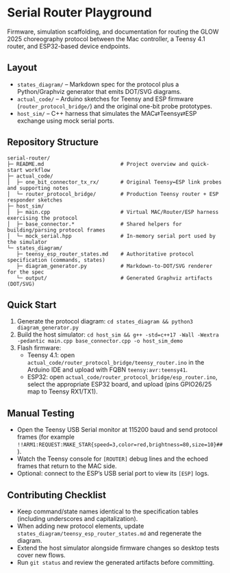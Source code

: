 # Serial Router Playground

Firmware, simulation scaffolding, and documentation for routing the GLOW 2025 choreography protocol between the Mac controller, a Teensy 4.1 router, and ESP32-based device endpoints.

## Layout

- `states_diagram/` – Markdown spec for the protocol plus a Python/Graphviz generator that emits DOT/SVG diagrams.
- `actual_code/` – Arduino sketches for Teensy and ESP firmware (`router_protocol_bridge/`) and the original one-bit probe prototypes.
- `host_sim/` – C++ harness that simulates the MAC⇄Teensy⇄ESP exchange using mock serial ports.

## Repository Structure

```
serial-router/
├─ README.md                         # Project overview and quick-start workflow
├─ actual_code/
│  ├─ one_bit_connector_tx_rx/       # Original Teensy↔ESP link probes and supporting notes
│  └─ router_protocol_bridge/        # Production Teensy router + ESP responder sketches
├─ host_sim/
│  ├─ main.cpp                       # Virtual MAC/Router/ESP harness exercising the protocol
│  ├─ base_connector.*               # Shared helpers for building/parsing protocol frames
│  └─ mock_serial.hpp                # In-memory serial port used by the simulator
└─ states_diagram/
   ├─ teensy_esp_router_states.md    # Authoritative protocol specification (commands, states)
   ├─ diagram_generator.py           # Markdown-to-DOT/SVG renderer for the spec
   └─ output/                        # Generated Graphviz artifacts (DOT/SVG)
```

## Quick Start

1. Generate the protocol diagram: `cd states_diagram && python3 diagram_generator.py`
2. Build the host simulator: `cd host_sim && g++ -std=c++17 -Wall -Wextra -pedantic main.cpp base_connector.cpp -o host_sim_demo`
3. Flash firmware:
   - Teensy 4.1: open `actual_code/router_protocol_bridge/teensy_router.ino` in the Arduino IDE and upload with FQBN `teensy:avr:teensy41`.
   - ESP32: open `actual_code/router_protocol_bridge/esp_router.ino`, select the appropriate ESP32 board, and upload (pins GPIO26/25 map to Teensy RX1/TX1).

## Manual Testing

- Open the Teensy USB Serial monitor at 115200 baud and send protocol frames (for example `!!ARM1:REQUEST:MAKE_STAR{speed=3,color=red,brightness=80,size=10}##`).
- Watch the Teensy console for `[ROUTER]` debug lines and the echoed frames that return to the MAC side.
- Optional: connect to the ESP’s USB serial port to view its `[ESP]` logs.

## Contributing Checklist

- Keep command/state names identical to the specification tables (including underscores and capitalization).
- When adding new protocol elements, update `states_diagram/teensy_esp_router_states.md` and regenerate the diagram.
- Extend the host simulator alongside firmware changes so desktop tests cover new flows.
- Run `git status` and review the generated artifacts before committing.
